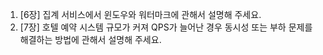 1. [6장] 집계 서비스에서 윈도우와 워터마크에 관해서 설명해 주세요.
2. [7장] 호텔 예약 시스템 규모가 커져 QPS가 늘어난 경우 동시성 또는 부하 문제를 해결하는 방법에 관해서 설명해 주세요.